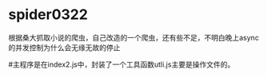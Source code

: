 # spider0322
根据桑大抓取小说的爬虫，自己改造的一个爬虫，还有些不足，不明白晚上async的并发控制为什么会无缘无故的停止


#主程序是在index2.js中，封装了一个工具函数utli.js主要是操作文件的。

